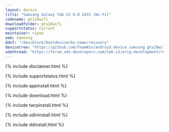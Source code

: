 ```yaml
---
layout: device
title: "Samsung Galaxy Tab S2 8.0 2015 (Wi-Fi)"
codename: gts28wifi
downloadfolder: gts28wifi
supportstatus: Current
maintainer: ripee
oem: Samsung
ddof: "/dev/block/bootdevice/by-name/recovery"
devicetree: "https://github.com/TeamWin/android_device_samsung_gts28wifi"
xdathread: "https://forum.xda-developers.com/tab-s2/orig-development/recovery-twrp-3-2-1-0-t3719988"
---
```


{% include disclaimer.html %}

{% include supportstatus.html %}

{% include appinstall.html %}

{% include download.html %}

{% include twrpinstall.html %}

{% include odininstall.html %}

{% include ddinstall.html %}
